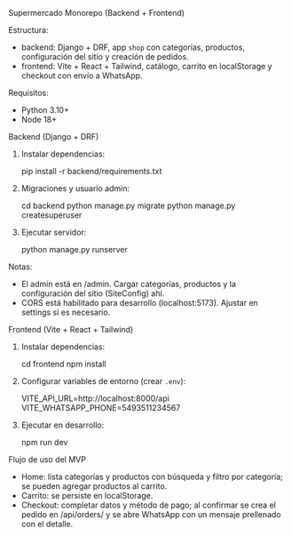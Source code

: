 Supermercado Monorepo (Backend + Frontend)

Estructura:

- backend: Django + DRF, app `shop` con categorías, productos, configuración del sitio y creación de pedidos.
- frontend: Vite + React + Tailwind, catálogo, carrito en localStorage y checkout con envío a WhatsApp.

Requisitos:

- Python 3.10+
- Node 18+

Backend (Django + DRF)

1) Instalar dependencias:

   pip install -r backend/requirements.txt

2) Migraciones y usuario admin:

   cd backend
   python manage.py migrate
   python manage.py createsuperuser

3) Ejecutar servidor:

   python manage.py runserver

Notas:
- El admin está en /admin. Cargar categorías, productos y la configuración del sitio (SiteConfig) ahí.
- CORS está habilitado para desarrollo (localhost:5173). Ajustar en settings si es necesario.

Frontend (Vite + React + Tailwind)

1) Instalar dependencias:

   cd frontend
   npm install

2) Configurar variables de entorno (crear `.env`):

   VITE_API_URL=http://localhost:8000/api
   VITE_WHATSAPP_PHONE=5493511234567

3) Ejecutar en desarrollo:

   npm run dev

Flujo de uso del MVP

- Home: lista categorías y productos con búsqueda y filtro por categoría; se pueden agregar productos al carrito.
- Carrito: se persiste en localStorage.
- Checkout: completar datos y método de pago; al confirmar se crea el pedido en /api/orders/ y se abre WhatsApp con un mensaje prellenado con el detalle.

